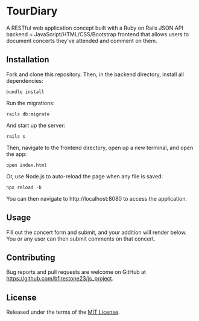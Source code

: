 # TourDiary

A RESTful web application concept built with a Ruby on Rails JSON API backend + JavaScript/HTML/CSS/Bootstrap frontend that allows users to document concerts they've attended and comment on them.

## Installation

Fork and clone this repository. Then, in the backend directory, install all dependencies:

```bundle install```

Run the migrations:

```rails db:migrate```

And start up the server:

```rails s```

Then, navigate to the frontend directory, open up a new terminal, and open the app:

```open index.html```

Or, use Node.js to auto-reload the page when any file is saved:

```npx reload -b```

You can then navigate to http://localhost:8080 to access the application.

## Usage

Fill out the concert form and submit, and your addition will render below. You or any user can then submit comments on that concert.

## Contributing

Bug reports and pull requests are welcome on GitHub at https://github.com/bfirestone23/js_project.

## License

Released under the terms of the [MIT License](https://opensource.org/licenses/MIT).